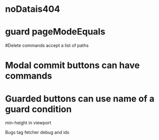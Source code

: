 # noDatais404

# guard pageModeEquals

#Delete commands accept a list of paths

# Modal commit buttons can have commands

# Guarded buttons can use name of a guard condition

min-height in viewport


Bugs
 tag fetcher debug and ids
